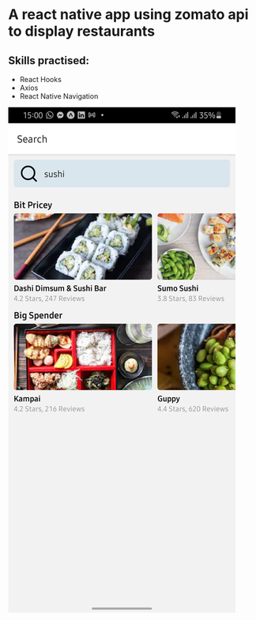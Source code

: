 # A react native app using zomato api to display restaurants

## Skills practised:

- React Hooks
- Axios
- React Native Navigation

![Search Screen](./images/img1.jpg)

